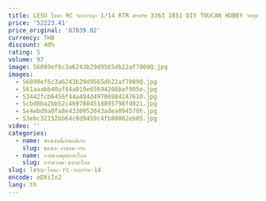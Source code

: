 ```yaml
---
title: LESU โลหะ RC รถบรรทุก 1/14 RTR สําหรับ 3363 1851 DIY TOUCAN HOBBY วิทยุควบคุมรถทาสีแสงเสียงของเล่นรุ่น
price: '52223.41'
price_original: '87039.02'
currency: THB
discount: 40%
rating: 5
volume: 97
image: S6099ef6c3a6243b29d9565db22af7009Q.jpg
images:
  - S6099ef6c3a6243b29d9565db22af7009Q.jpg
  - S61aaabb40af84a019e65694208baf905e.jpg
  - S3442fcb6456f44a494d4970098424761O.jpg
  - Scbd0ba2bb52c4697884518895798fd82i.jpg
  - Se4ebd9a0fa8e4330952043adea094570h.jpg
  - S3ebc32152bb64c0d9459c4fb80002eb0S.jpg
video: ''
categories:
  - name: ของเล่น&งานอดิเรก
    slug: ของเล-งานอด-เรก
  - name: การควบคุมระยะไกล
    slug: การควบค-มระยะไกล
slug: lesu-โลหะ-rc-รถบรรท-14
encode: oDXiIo2
lang: th
---
```

  